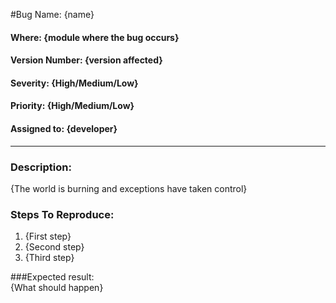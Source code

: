 #Bug Name: {name}
#### Where: {module where the bug occurs}
#### Version Number: {version affected}
#### Severity: {High/Medium/Low}
#### Priority: {High/Medium/Low}
#### Assigned to: {developer}   

---

### Description:  
{The world is burning and exceptions have taken control}

### Steps To Reproduce:
1) {First step}
2) {Second step}
3) {Third step}

###Expected result:   
{What should happen}